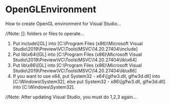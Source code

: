 # OpenGLEnvironment
How to create OpenGL environment for Visual Studio...

//Note: []: folders or files to operate... 

1. Put include\\[GL] into [C:\Program Files (x86)\Microsoft Visual Studio\2019\Preview\VC\Tools\MSVC\14.20.27404\include]
2. Put lib\\x64\\[GL] into [C:\Program Files (x86)\Microsoft Visual Studio\2019\Preview\VC\Tools\MSVC\14.20.27404\lib\x64]
3. Put lib\\x86\\[GL] into [C:\Program Files (x86)\Microsoft Visual Studio\2019\Preview\VC\Tools\MSVC\14.20.27404\lib\x86]
4. If you want to use x64, put System32 - x64\\[glfw3.dll, glfw3d.dll] into [C:\Windows\System32],
   else put System32 - x86\\[glfw3.dll, glfw3d.dll] into [C:\Windows\System32].

//Note: After updating Visual Studio, you must do 1,2,3 again...
